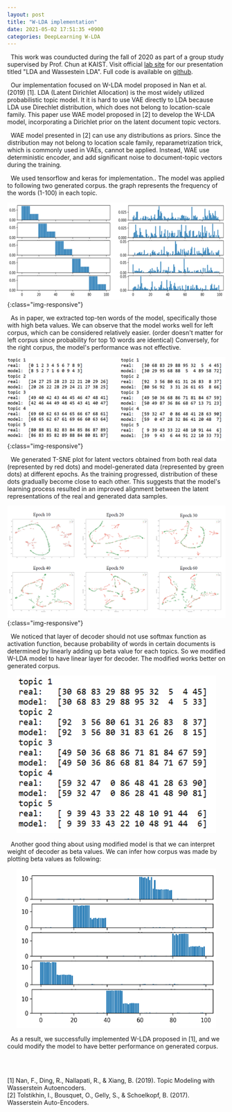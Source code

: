 ```yaml
---
layout: post
title: "W-LDA implementation"
date: 2021-05-02 17:51:35 +0900
categories: DeepLearning W-LDA
---
```


&nbsp;&nbsp;This work was counducted during the fall of 2020 as part of a group study supervised by Prof. Chun at KAIST. Visit official [lab site][lab-site] for our presentation titled "LDA and Wassestein LDA". Full code is available on [github][github-wlda].

[lab-site]: https://chunhyonho.github.io/Group-study/Journal_club/
[github-wlda]: https://github.com/buaaaaang/W-LDA

&nbsp;&nbsp;Our implementation focused on W-LDA model proposed in Nan et al. (2019) [1]. LDA (Latent Dirichlet Allocation) is the most widely utilized probabilistic topic model. It it is hard to use VAE directly to LDA because LDA use Direchlet distribution, which does not belong to location-scale family. This paper use WAE model proposed in [2] to develop the W-LDA model, incorporating a Dirichlet prior on the latent document topic vectors.

&nbsp;&nbsp;WAE model presented in [2] can use any distributions as priors. Since the distribution may not belong to location scale family, reparametrization trick, which is commonly used in VAEs, cannot be applied. Instead, WAE use deterministic encoder, and add significant noise to document-topic vectors during the training.

&nbsp;&nbsp;We used tensorflow and keras for implementation.. The model was applied to following two generated corpus. the graph represents the frequency of the words (1-100) in each topic.

![Corpus](/assets/2021-05-02-W-LDA/corpus.png){:class="img-responsive"}

&nbsp;&nbsp;As in paper, we extracted top-ten words of the model, specifically those with high beta values. We can observe that the model works well for left corpus, which can be considered relatively easier. (order doesn't matter for left corpus since probability for top 10 words are identical) Conversely, for the right corpus, the model's performance was not effective.

![Top10Words](/assets/2021-05-02-W-LDA/top10words.png){:class="img-responsive"}

&nbsp;&nbsp;We generated T-SNE plot for latent vectors obtained from both real data (represented by red dots) and model-generated data (represented by green dots) at different epochs. As the training progressed, distribution of these dots gradually become close to each other. This suggests that the model's learning process resulted in an improved alignment between the latent representations of the real and generated data samples.

![Top10Words](/assets/2021-05-02-W-LDA/T-SNE.png){:class="img-responsive"}

&nbsp;&nbsp;We noticed that layer of decoder should not use softmax function as activation function, because probability of words in certain documents is determined by linearly adding up beta value for each topics. So we modified W-LDA model to have linear layer for decoder. The modified works better on generated corpus.

<p align="center">
  <img width="460" src="/assets/2021-05-02-W-LDA/top10words_modified.png">
</p>

&nbsp;&nbsp;Another good thing about using modified model is that we can interpret weight of decoder as beta values. We can infer how corpus was made by plotting beta values as following:

<p align="center">
  <img width="460" src="/assets/2021-05-02-W-LDA/corpusInfer.png">
</p>

&nbsp;&nbsp;As a result, we successfully implemented W-LDA proposed in [1], and we could modify the model to have better performance on generated corpus.

<br/>
<br/>

[1] Nan, F., Ding, R., Nallapati, R., & Xiang, B. (2019). Topic Modeling with Wasserstein Autoencoders.\
[2] Tolstikhin, I., Bousquet, O., Gelly, S., & Schoelkopf, B. (2017). Wasserstein Auto-Encoders.
